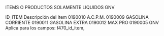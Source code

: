 ITEMS O PRODUCTOS SOLAMENTE LIQUIDOS GNV

ID_ITEM Descripción del Item
0190010 A.C.P.M.
0190009 GASOLINA CORRIENTE
0190011 GASOLINA EXTRA
0190012 MAX PRO
0190005 GNV
Aplica para los campos: f470_id_item,